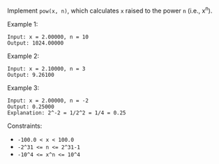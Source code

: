 Implement `pow(x, n)`, which calculates `x` raised to the power `n` (i.e., x<sup>n</sup>).

Example 1:
```
Input: x = 2.00000, n = 10
Output: 1024.00000
```
Example 2:
```
Input: x = 2.10000, n = 3
Output: 9.26100
```
Example 3:
```
Input: x = 2.00000, n = -2
Output: 0.25000
Explanation: 2^-2 = 1/2^2 = 1/4 = 0.25
``` 

Constraints:
- `-100.0 < x < 100.0`
- `-2^31 <= n <= 2^31-1`
- `-10^4 <= x^n <= 10^4`

